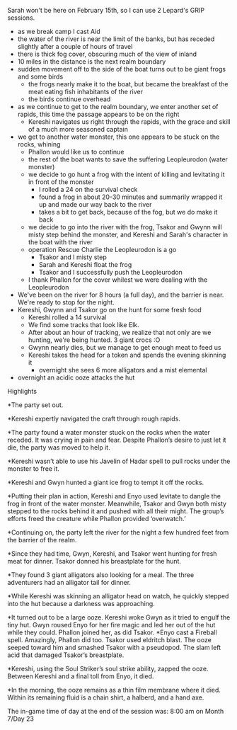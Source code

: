 Sarah won't be here on February 15th, so I can use 2 Lepard's GRIP sessions.

- as we break camp I cast Aid
- the water of the river is near the limit of the banks, but has receded slightly after a couple of hours of travel
- there is thick fog cover, obscuring much of the view of inland 
- 10 miles in the distance is the next realm boundary
- sudden movement off to the side of the boat turns out to be giant frogs and some birds
	- the frogs nearly make it to the boat, but became the breakfast of the meat eating fish inhabitants of the river
	- the birds continue overhead
- as we continue to get to the realm boundary, we enter another set of rapids, this time the passage appears to be on the right
	- Kereshi navigates us right through the rapids, with the grace and skill of a much more seasoned captain
- we get to another water monster, this one appears to be stuck on the rocks, whining
	- Phallon would like us to continue
	- the rest of the boat wants to save the suffering Leopleurodon (water monster)
	- we decide to go hunt a frog with the intent of killing and levitating it in front of the monster
		- I rolled a 24 on the survival check
		- found a frog in about 20-30 minutes and summarily wrapped it up and made our way back to the river
		- takes a bit to get back, because of the fog, but we do make it back
	- we decide to go into the river with the frog, Tsakor and Gwynn will misty step behind the monster, and Kereshi and Sarah's character in the boat with the river
	- operation Rescue Charlie the Leopleurodon is a go
		- Tsakor and I misty step
		- Sarah and Kereshi float the frog
		- Tsakor and I successfully push the Leopleurodon
	- I thank Phallon for the cover whilest we were dealing with the Leopleurodon
- We've been on the river for 8 hours (a full day), and the barrier is near. We're ready to stop for the night.
- Kereshi, Gwynn and Tsakor go on the hunt for some fresh food
	- Kereshi rolled a 14 survival
	- We find some tracks that look like Elk.
	- After about an hour of tracking, we realize that not only are we hunting, we're being hunted. 3 giant crocs :O
	- Gwynn nearly dies, but we manage to get enough meat to feed us
	- Kereshi takes the head for a token and spends the evening skinning it
		- overnight she sees 6 more alligators and a mist elemental
- overnight an acidic ooze attacks the hut





Highlights

*The party set out.

*Kereshi expertly navigated the craft through rough rapids.

*The party found a water monster stuck on the rocks when the water receded. It was crying in pain and fear. Despite Phallon’s desire to just let it die, the party was moved to help it.

*Kereshi wasn’t able to use his Javelin of Hadar spell to pull rocks under the monster to free it.

*Kereshi and Gwyn hunted a giant ice frog to tempt it off the rocks.

*Putting their plan in action, Kereshi and Enyo used levitate to dangle the frog in front of the water monster. Meanwhile, Tsakor and Gwyn both misty stepped to the rocks behind it and pushed with all their might. The group’s efforts freed the creature while Phallon provided ‘overwatch.’

*Continuing on, the party left the river for the night a few hundred feet from the barrier of the realm.

*Since they had time, Gwyn, Kereshi, and Tsakor went hunting for fresh meat for dinner. Tsakor donned his breastplate for the hunt.

*They found 3 giant alligators also looking for a meal. The three adventurers had an alligator tail for dinner.

*While Kereshi was skinning an alligator head on watch, he quickly stepped into the hut because a darkness was approaching.

*It turned out to be a large ooze. Kereshi woke Gwyn as it tried to engulf the tiny hut. Gwyn roused Enyo for her fire magic and led her out of the hut while they could. Phallon joined her, as did Tsakor. *Enyo cast a Fireball spell. Amazingly, Phallon did too. Tsakor used eldritch blast. The ooze seeped toward him and smashed Tsakor with a pseudopod. The slam left acid that damaged Tsakor’s breastplate.   

*Kereshi, using the Soul Striker’s soul strike ability, zapped the ooze. Between Kereshi and a final toll from Enyo, it died.

*In the morning, the ooze remains as a thin film membrane where it died. Within its remaining fluid is a chain shirt, a halberd, and a hand axe.

The in-game time of day at the end of the session was: 8:00 am on Month 7/Day 23